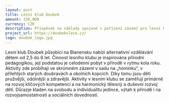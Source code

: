 ```yaml
---
layout: post
title: Lesní klub Doubek
amount: 150,000
currency: CZK
description: Příspěvek na náklady spojené s pořízení zázemí pro lesní klub
project_url: https://doubekvlese.cz/
logo: doubek_logo.jpg
---
```


Lesní klub Doubek působící na Blanensku nabízí alternativní vzdělávání dětem od 2,5 do 6 let. Činnost lesního klubu je inspirována přírodní pedagogikou, její podstatou je celodenní pobyt v přírodě v rytmu kola roku. Aktivity zde probíhají
ve skromném zázemí v sadu na „hóminku“, v přilehlých starých doubravách a okolních kopcích. Díky tomu jsou děti pružnější, odolnější a zdravější. Aktivity v lesním klubu se zaměřují primárně na rozvoj klíčových kompetencí a na harmonický tělesný
a duševní rozvoj dětí. Důrazje kladen na svobodu a individualitu jedince, vztah k přírodě i na rozvojsamostatnosti a sociálních dovedností.

